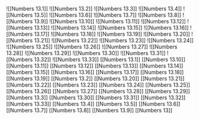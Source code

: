 ![[Numbers 13.1]]
![[Numbers 13.2]]
![[Numbers 13.3]]
![[Numbers 13.4]]
![[Numbers 13.5]]
![[Numbers 13.6]]
![[Numbers 13.7]]
![[Numbers 13.8]]
![[Numbers 13.9]]
![[Numbers 13.10]]
![[Numbers 13.11]]
![[Numbers 13.12]]
![[Numbers 13.13]]
![[Numbers 13.14]]
![[Numbers 13.15]]
![[Numbers 13.16]]
![[Numbers 13.17]]
![[Numbers 13.18]]
![[Numbers 13.19]]
![[Numbers 13.20]]
![[Numbers 13.21]]
![[Numbers 13.22]]
![[Numbers 13.23]]
![[Numbers 13.24]]
![[Numbers 13.25]]
![[Numbers 13.26]]
![[Numbers 13.27]]
![[Numbers 13.28]]
![[Numbers 13.29]]
![[Numbers 13.30]]
![[Numbers 13.31]]
![[Numbers 13.32]]
![[Numbers 13.33]]
[[Numbers 13.1]]
[[Numbers 13.10]]
[[Numbers 13.11]]
[[Numbers 13.12]]
[[Numbers 13.13]]
[[Numbers 13.14]]
[[Numbers 13.15]]
[[Numbers 13.16]]
[[Numbers 13.17]]
[[Numbers 13.18]]
[[Numbers 13.19]]
[[Numbers 13.2]]
[[Numbers 13.20]]
[[Numbers 13.21]]
[[Numbers 13.22]]
[[Numbers 13.23]]
[[Numbers 13.24]]
[[Numbers 13.25]]
[[Numbers 13.26]]
[[Numbers 13.27]]
[[Numbers 13.28]]
[[Numbers 13.29]]
[[Numbers 13.3]]
[[Numbers 13.30]]
[[Numbers 13.31]]
[[Numbers 13.32]]
[[Numbers 13.33]]
[[Numbers 13.4]]
[[Numbers 13.5]]
[[Numbers 13.6]]
[[Numbers 13.7]]
[[Numbers 13.8]]
[[Numbers 13.9]]
[[Numbers 13]]
